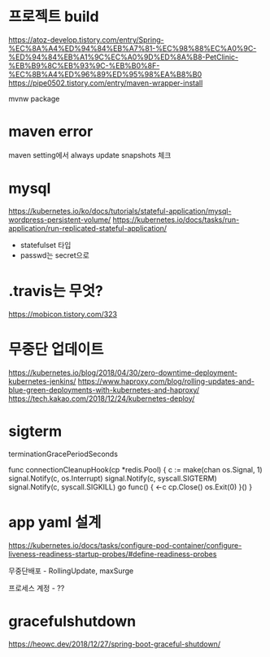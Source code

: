 # 프로젝트 build

https://atoz-develop.tistory.com/entry/Spring-%EC%8A%A4%ED%94%84%EB%A7%81-%EC%98%88%EC%A0%9C-%ED%94%84%EB%A1%9C%EC%A0%9D%ED%8A%B8-PetClinic-%EB%B9%8C%EB%93%9C-%EB%B0%8F-%EC%8B%A4%ED%96%89%ED%95%98%EA%B8%B0
https://pipe0502.tistory.com/entry/maven-wrapper-install


mvnw package

# maven error

maven setting에서 always update snapshots 체크


# mysql

https://kubernetes.io/ko/docs/tutorials/stateful-application/mysql-wordpress-persistent-volume/
https://kubernetes.io/docs/tasks/run-application/run-replicated-stateful-application/

* statefulset 타입
* passwd는 secret으로



# .travis는 무엇?

https://mobicon.tistory.com/323


# 무중단 업데이트

https://kubernetes.io/blog/2018/04/30/zero-downtime-deployment-kubernetes-jenkins/
https://www.haproxy.com/blog/rolling-updates-and-blue-green-deployments-with-kubernetes-and-haproxy/
https://tech.kakao.com/2018/12/24/kubernetes-deploy/



# sigterm

terminationGracePeriodSeconds

func connectionCleanupHook(cp *redis.Pool) {
	c := make(chan os.Signal, 1)
	signal.Notify(c, os.Interrupt)
	signal.Notify(c, syscall.SIGTERM)
	signal.Notify(c, syscall.SIGKILL)
	go func() {
		<-c
		cp.Close()
		os.Exit(0)
	}()
}

# app yaml 설계

https://kubernetes.io/docs/tasks/configure-pod-container/configure-liveness-readiness-startup-probes/#define-readiness-probes

무중단배포 - RollingUpdate, maxSurge

프로세스 계정 - ??


# gracefulshutdown

https://heowc.dev/2018/12/27/spring-boot-graceful-shutdown/
